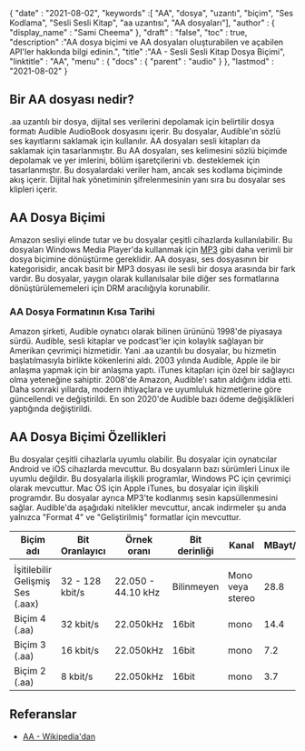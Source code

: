 {
  "date" : "2021-08-02",
  "keywords" :[ "AA", "dosya", "uzantı", "biçim", "Ses Kodlama", "Sesli Sesli Kitap", "aa uzantısı", "AA dosyaları"],
  "author" : {
    "display_name" : "Sami Cheema"
},
  "draft" : "false",
  "toc" : true,
  "description" :"AA dosya biçimi ve AA dosyaları oluşturabilen ve açabilen API'ler hakkında bilgi edinin.",
  "title" :"AA - Sesli Sesli Kitap Dosya Biçimi",
  "linktitle" : "AA",
  "menu" : {
    "docs" : {
      "parent" : "audio"
}
},
  "lastmod" : "2021-08-02"
}

## Bir AA dosyası nedir?

.aa uzantılı bir dosya, dijital ses verilerini depolamak için belirtilir dosya formatı Audible AudioBook dosyasını içerir. Bu dosyalar, Audible'ın sözlü ses kayıtlarını saklamak için kullanılır. AA dosyaları sesli kitapları da saklamak için tasarlanmıştır. Bu AA dosyaları, ses kelimesini sözlü biçimde depolamak ve yer imlerini, bölüm işaretçilerini vb. desteklemek için tasarlanmıştır. Bu dosyalardaki veriler ham, ancak ses kodlama biçiminde akış içerir. Dijital hak yönetiminin şifrelenmesinin yanı sıra bu dosyalar ses klipleri içerir.

## AA Dosya Biçimi

Amazon sesliyi elinde tutar ve bu dosyalar çeşitli cihazlarda kullanılabilir. Bu dosyaları Windows Media Player'da kullanmak için [MP3](/tr/audio/mp3/) gibi daha verimli bir dosya biçimine dönüştürme gereklidir. AA dosyası, ses dosyasının bir kategorisidir, ancak basit bir MP3 dosyası ile sesli bir dosya arasında bir fark vardır. Bu dosyalar, yaygın olarak kullanılsalar bile diğer ses formatlarına dönüştürülememeleri için DRM aracılığıyla korunabilir.

### AA Dosya Formatının Kısa Tarihi

Amazon şirketi, Audible oynatıcı olarak bilinen ürününü 1998'de piyasaya sürdü. Audible, sesli kitaplar ve podcast'ler için kolaylık sağlayan bir Amerikan çevrimiçi hizmetidir. Yani .aa uzantılı bu dosyalar, bu hizmetin başlatılmasıyla birlikte kökenlerini aldı. 2003 yılında Audible, Apple ile bir anlaşma yapmak için bir anlaşma yaptı. iTunes kitapları için özel bir sağlayıcı olma yeteneğine sahiptir. 2008'de Amazon, Audible'ı satın aldığını iddia etti. Daha sonraki yıllarda, modern ihtiyaçlara ve uyumluluk hizmetlerine göre güncellendi ve değiştirildi. En son 2020'de Audible bazı ödeme değişiklikleri yaptığında değiştirildi.

## AA Dosya Biçimi Özellikleri

Bu dosyalar çeşitli cihazlarla uyumlu olabilir. Bu dosyalar için oynatıcılar Android ve iOS cihazlarda mevcuttur. Bu dosyaların bazı sürümleri Linux ile uyumlu değildir. Bu dosyalarla ilişkili programlar, Windows PC için çevrimiçi olarak mevcuttur. Mac OS için Apple iTunes, bu dosyalar için ilişkili programdır. Bu dosyalar ayrıca MP3'te kodlanmış sesin kapsüllenmesini sağlar. Audible'da aşağıdaki nitelikler mevcuttur, ancak indirmeler şu anda yalnızca "Format 4" ve "Geliştirilmiş" formatlar için mevcuttur.

| Biçim adı | Bit Oranlayıcı | Örnek oranı | Bit derinliği | Kanal | MBayt/saat | Konteyner | Kalite açıklaması |
| ------------------------------------------ | --------------- | ------------------ | --------- | -------------- | ----------- | -------------- | ------------------- |
| |
| İşitilebilir Gelişmiş Ses (.aax) | 32 - 128 kbit/s | 22.050 - 44.10 kHz | Bilinmeyen | Mono veya stereo | 28.8 | MPEG-4 Bölüm 14 | AAC sesi |
| Biçim 4 (.aa) | 32 kbit/s | 22.050kHz | 16bit | mono | 14.4 | MP3 | MP3 sesi |
| Biçim 3 (.aa) | 16 kbit/s | 22.050kHz | 16bit | mono | 7.2 | Bilinmeyen | FM radyo sesi |
| Biçim 2 (.aa) | 8 kbit/s | 22.050kHz | 16bit | mono | 3.7 | Bilinmeyen | AM radyo sesi |


## Referanslar ##

* [AA - Wikipedia'dan](https://en.wikipedia.org/wiki/Audible_(service))

